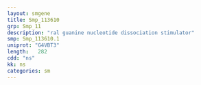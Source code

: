 ```yaml
---
layout: smgene
title: Smp_113610
grp: Smp_11
description: "ral guanine nucleotide dissociation stimulator"
smp: Smp_113610.1
uniprot: "G4VBT3"
length:   282
cdd: "ns"
kk: ns
categories: sm
---
```

